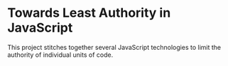 # Towards Least Authority in JavaScript

This project stitches together several JavaScript technologies to limit the authority of individual units of code.